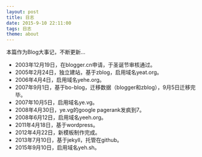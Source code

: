 ```yaml
---
layout: post
title: 日志
date: 2015-9-10 22:11:00
tags: 日志
theme: about
---
```


本篇作为Blog大事记，不断更新...


- 2003年12月19日，在blogger.cn申请，于圣诞节审核通过。
- 2005年2月24日，独立建站，基于zblog，启用域名yeat.org。
- 2006年4月4日，启用域名yehe.org。
- 2007年9月1日，基于bo-blog，迁移数据（blogger和zblog），9月5日迁移完毕。
- 2007年10月5日，启用域名ye.vg。
- 2008年4月30日，ye.vg的google pagerank发疯到7。
- 2008年6月12日，启用域名yeeh.org。
- 2011年4月18日，基于wordpress。
- 2012年4月22日，新模板制作完成。
- 2013年7月10日，基于jekyll，托管在github。
- 2015年9月10日，启用域名yeh.sh。